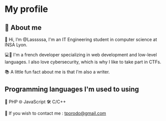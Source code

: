 # My profile

## 👤 About me

👋 Hi, I’m @Lasssssa, I'm an IT Engineering student in computer science at INSA Lyon. 

💻📱 I'm a french developer specializing in web development and low-level languages. I also love cybersecurity, which is why I like to take part in CTFs.

📚 A little fun fact about me is that I'm also a writer.

## Programming languages I'm used to using
  🐘 PHP
  🌐 JavaScript
  🛠️ C/C++

📧 If you wish to contact me : tporodo@gmail.com
